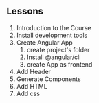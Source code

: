 ## Lessons
1. Introduction to the Course
2. Install development tools
3. Create Angular App
   1. create project's folder
   2. Install @angular/cli
   3. create App as frontend
4. Add Header
  1. Generate Components
  2. Add HTML 
  3. Add css
